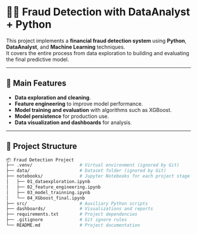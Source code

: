 # 🕵️‍♂️ Fraud Detection with DataAnalyst + Python

This project implements a **financial fraud detection system** using **Python**, **DataAnalyst**, and **Machine Learning** techniques.  
It covers the entire process from data exploration to building and evaluating the final predictive model.

---

## 📌 Main Features
- **Data exploration and cleaning**.
- **Feature engineering** to improve model performance.
- **Model training and evaluation** with algorithms such as XGBoost.
- **Model persistence** for production use.
- **Data visualization and dashboards** for analysis.

---

## 📂 Project Structure

```bash
📦 Fraud Detection Project
├── .venv/                  # Virtual environment (ignored by Git)
├── data/                   # Dataset folder (ignored by Git)
├── notebooks/              # Jupyter Notebooks for each project stage
│   ├── 01_dataexploration.ipynb
│   ├── 02_feature_engineering.ipynb
│   ├── 03_model_trainning.ipynb
│   └── 04_XGboost_final.ipynb
├── src/                    # Auxiliary Python scripts
├── dashboards/             # Visualizations and reports
├── requirements.txt        # Project dependencies
├── .gitignore              # Git ignore rules
└── README.md               # Project documentation
